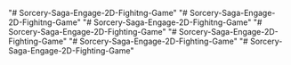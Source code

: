 "# Sorcery-Saga-Engage-2D-Fighitng-Game" 
"# Sorcery-Saga-Engage-2D-Fighitng-Game" 
"# Sorcery-Saga-Engage-2D-Fighitng-Game" 
"# Sorcery-Saga-Engage-2D-Fighting-Game" 
"# Sorcery-Saga-Engage-2D-Fighting-Game" 
"# Sorcery-Saga-Engage-2D-Fighting-Game" 
"# Sorcery-Saga-Engage-2D-Fighting-Game" 
